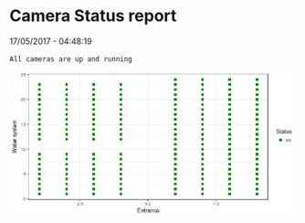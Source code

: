 Camera Status report
================
17/05/2017 - 04:48:19

    All cameras are up and running

![](camreport_files/figure-markdown_github/unnamed-chunk-2-1.png)
